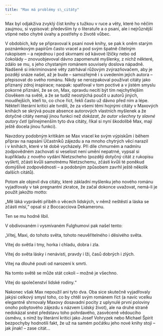 ```yaml
---
title: "Max má problémy s\_citáty"
---
```


Max byl odjakživa zvyklý číst knihy s tužkou v ruce a věty, které ho něčím zaujmou, si vypisovat: především ty o literatuře a o psaní, ale i nejrůznější vtipné nebo chytré úvahy a postřehy o životě vůbec.

  

V obdobích, kdy se připravoval k psaní nové knihy, se pak k oněm starým poznámkovým papírům často vracel a pod svým špatně čitelným rukopisem – a nejednou i pod skvrnami od kávové lžičky nebo od čokolády – znovuobjevoval dávno zapomenuté myšlenky, z nichž některé, zdálo se mu, s jeho chystaným románem souvisely doslova nápadně. Nadšeně si inkriminované věty zatrhával růžovým zvýrazňovačem, aby je později snáze našel, až je bude – samozřejmě i s uvedením jejich autora – přepisovat do svého románu. Nikdy se nerozpakoval používat citáty jako přiznaný zdroj inspirace; naopak: spatřoval v tom poctivé a v jistém smyslu pokorné přiznání, že se on, Max, opravdu necítí být tím nejchytřejším člověkem na světě, a že se tudíž neostýchá poučit u autorů jiných, moudřejších, kteří to, co chce říct, řekli často už dávno před ním a lépe. Někteří literární kritici ale tvrdili, že za všemi těmi hojnými citáty v Maxových knihách se skrývá pouze absence autorových vlastních myšlenek a že dotyčné citáty nemají jinou funkci než _dokázat_, _že autor všechny ty slavné autory četl_ (přinejmenším tyto dva citáty, říkal si nyní škodolibě Max, mají ještě docela jinou funkci).

Navzdory podobným kritikám se Max vracel ke svým výpiskům i během příprav na napsání Účastníků zájezdu a na mnoho chytrých věcí narazil i v knihách, které v té době vycházely. Při díle chmurném a nadmíru zodpovědném zachovati si veselost není umění nepatrné, vypsal si kupříkladu z nového vydání Nietzscheho (později dotyčný citát z rukopisu vyškrtl, zčásti kvůli samotnému Nietzschemu, zčásti kvůli té poněkud domýšlivé zodpovědnosti – a podobným způsobem zavrhl ještě několik dalších citátů).

Potom ale objevil dva citáty, které základní myšlenku jeho nového románu vyjadřovaly v tak pregnantní zkratce, že začal dokonce uvažovat, nemá-li je použít jakožto motto:

„Mě láká vyprávěti příběh o věcech lidských, v němž neštěstí a láska se zčásti mísí,“ opsal si z Boccacciova Dekameronu.

Ten se mu hodně líbil.

V obdivovaném i vysmívaném Fulghumovi pak našel tento:

„Vítej, Maxi, do tohoto světa, tohoto neuvěřitelného i děsivého světa.

Vítej do světla i tmy, horka i chladu, dobra i zla.

Vítej do světa lásky i nenávisti, pravdy i lži, časů dobrých i zlých.

Vítej na dlouhé pouti od narození k smrti.

Na tomto světě se může stát cokoli – možné je všechno.

Vítej do společenství lidské rodiny.“

Nakonec však Max nepoužil ani tyto dva. Oba sice skutečně vyjadřovaly jakýsi celkový smysl toho, co by chtěl svým románem říct (a navíc vcelku elegantně shrnovaly Maxovy dosavadní pocity z uplynulé první poloviny onoho pobytového zájezdu s názvem Lidský život), ale na druhé straně nedokázal snést představu toho pohrdavého, zasvěceně vědoucího úsměvu, s nímž by literární kritici jako Josef Vohryzek nebo Michael Špirit bezpochyby hodnotili fakt, že už na samém počátku jeho nové knihy stojí – jak jinak! – zase citát…
